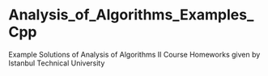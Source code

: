 # Analysis_of_Algorithms_Examples_Cpp
Example Solutions of Analysis of Algorithms II Course Homeworks given by Istanbul Technical University
